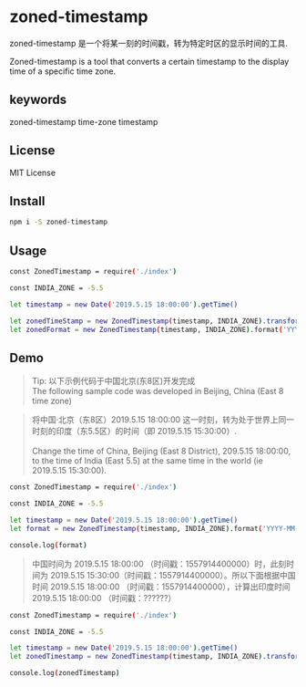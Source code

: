 # zoned-timestamp

zoned-timestamp 是一个将某一刻的时间戳，转为特定时区的显示时间的工具.

Zoned-timestamp is a tool that converts a certain timestamp to the display time of a specific time zone.

## keywords

zoned-timestamp time-zone timestamp

## License

MIT License

## Install

```bash
npm i -S zoned-timestamp
```

## Usage

```bash
const ZonedTimestamp = require('./index')

const INDIA_ZONE = -5.5

let timestamp = new Date('2019.5.15 18:00:00').getTime()

let zonedTimeStamp = new ZonedTimestamp(timestamp, INDIA_ZONE).transform().timestamp // 1557923400000
let zonedFormat = new ZonedTimestamp(timestamp, INDIA_ZONE).format('YYYY-MM-DD hh:mm:ss') // '2019-5-15 15:30:00'
```
## Demo
> Tip: 以下示例代码于中国北京(东8区)开发完成<br>
The following sample code was developed in Beijing, China (East 8 time zone)

> 将中国·北京（东8区）2019.5.15 18:00:00 这一时刻，转为处于世界上同一时刻的印度（东5.5区）的时间（即 2019.5.15 15:30:00）.
<br><br>
Change the time of China, Beijing (East 8 District), 209.5.15 18:00:00, to the time of India (East 5.5) at the same time in the world (ie 2019.5.15 15:30:00).

```bash
const ZonedTimestamp = require('./index')

const INDIA_ZONE = -5.5

let timestamp = new Date('2019.5.15 18:00:00').getTime()
let format = new ZonedTimestamp(timestamp, INDIA_ZONE).format('YYYY-MM-DD hh:mm:ss')

console.log(format)
```
> 中国时间为 2019.5.15 18:00:00 （时间戳：1557914400000）时，此刻时间为 2019.5.15 15:30:00（时间戳：1557914400000）。所以下面根据中国时间 2019.5.15 18:00:00 （时间戳：1557914400000），计算出印度时间 2019.5.15 18:00:00 （时间戳：??????）

```bash
const ZonedTimestamp = require('./index')

const INDIA_ZONE = -5.5

let timestamp = new Date('2019.5.15 18:00:00').getTime()
let zonedTimestamp = new ZonedTimestamp(timestamp, INDIA_ZONE).transform().timestamp

console.log(zonedTimestamp)
```